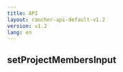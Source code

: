 ```yaml
---
title: API
layout: rancher-api-default-v1.2
version: v1.2
lang: en
---
```


## setProjectMembersInput





